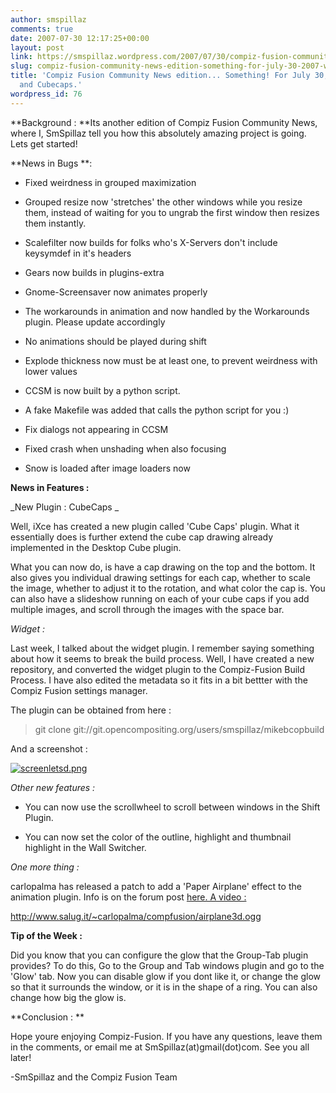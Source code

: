 ```yaml
---
author: smspillaz
comments: true
date: 2007-07-30 12:17:25+00:00
layout: post
link: https://smspillaz.wordpress.com/2007/07/30/compiz-fusion-community-news-edition-something-for-july-30-2007-widgets-and-cubecaps/
slug: compiz-fusion-community-news-edition-something-for-july-30-2007-widgets-and-cubecaps
title: 'Compiz Fusion Community News edition... Something! For July 30, 2007 : Widgets
  and Cubecaps.'
wordpress_id: 76
---
```


**Background : **Its another edition of Compiz Fusion Community News, where I, SmSpillaz tell you how this absolutely amazing project is going. Lets get started!

**News in Bugs **:

- Fixed weirdness in grouped maximization

- Grouped resize now 'stretches' the other windows while you resize them, instead of waiting for you to ungrab the first window then resizes them instantly.

- Scalefilter now builds for folks who's X-Servers don't include keysymdef in it's headers

- Gears now builds in plugins-extra

- Gnome-Screensaver now animates properly

- The workarounds in animation and now handled by the Workarounds plugin. Please update accordingly

- No animations should be played during shift

- Explode thickness now must be at least one, to prevent weirdness with lower values

- CCSM is now built by a python script.

- A fake Makefile was added that calls the python script for you :)

- Fix dialogs not appearing in CCSM

- Fixed crash when unshading when also focusing

- Snow is loaded after image loaders now

**News in Features :**

_New Plugin : CubeCaps _

Well, iXce has created a new plugin called 'Cube Caps' plugin. What it essentially does is further extend the cube cap drawing already implemented in the Desktop Cube plugin.

What you can now do, is have a cap drawing on the top and the bottom. It also gives you individual drawing settings for each cap, whether to scale the image, whether to adjust it to the rotation, and what color the cap is. You can also have a slideshow running on each of your cube caps if you add multiple images, and scroll through the images with the space bar.

_Widget :_

Last week, I talked about the widget plugin. I remember saying something about how it seems to break the build process. Well, I have created a new repository, and converted the widget plugin to the Compiz-Fusion Build Process.  I have also edited the metadata so it fits in a bit bettter with the Compiz Fusion settings manager.

The plugin can be obtained from here :


<blockquote>git clone git://git.opencompositing.org/users/smspillaz/mikebcopbuild</blockquote>


And a screenshot  :

[![screenletsd.png](http://smspillaz.files.wordpress.com/2007/07/screenletsd.thumbnail.png)](http://smspillaz.files.wordpress.com/2007/07/screenletsd.png)

_Other new features :_

- You can now use the scrollwheel to scroll between windows in the Shift Plugin.

- You can now set the color of the outline, highlight  and thumbnail highlight in the Wall Switcher.

_One more thing :_

carlopalma has released a patch to add a 'Paper Airplane' effect to the animation plugin. Info is on the forum post [here. A video :](http://forums.opencompositing.org/viewtopic.php?f=15&t=1564&st=0&sk=t&sd=a&hilit=Airplane#p10673)

http://www.salug.it/~carlopalma/compfusion/airplane3d.ogg

**Tip of the Week :**

Did you know that you can configure the glow that the Group-Tab plugin provides? To do this, Go to the Group and Tab windows plugin and go to the 'Glow' tab. Now you can disable glow if you dont like it, or change the glow so that it surrounds the window, or it is in the shape of a ring. You can also change how big the glow is.

**Conclusion : **

Hope youre enjoying Compiz-Fusion. If you have any questions, leave them in the comments, or email me at SmSpillaz(at)gmail(dot)com. See you all later!

-SmSpillaz and the Compiz Fusion Team
